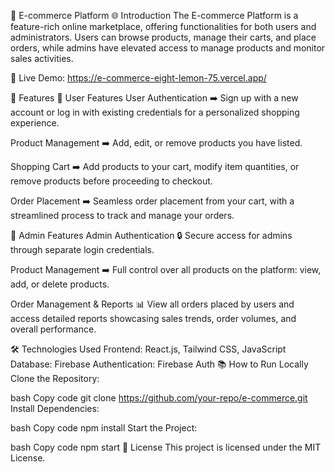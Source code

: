 🛒 E-commerce Platform
🌐 Introduction
The E-commerce Platform is a feature-rich online marketplace, offering functionalities for both users and administrators. Users can browse products, manage their carts, and place orders, while admins have elevated access to manage products and monitor sales activities.

🔗 Live Demo: https://e-commerce-eight-lemon-75.vercel.app/

🚀 Features
👥 User Features
User Authentication
➡️ Sign up with a new account or log in with existing credentials for a personalized shopping experience.

Product Management
➡️ Add, edit, or remove products you have listed.

Shopping Cart
➡️ Add products to your cart, modify item quantities, or remove products before proceeding to checkout.

Order Placement
➡️ Seamless order placement from your cart, with a streamlined process to track and manage your orders.

🔑 Admin Features
Admin Authentication
🔒 Secure access for admins through separate login credentials.

Product Management
➡️ Full control over all products on the platform: view, add, or delete products.

Order Management & Reports
📊 View all orders placed by users and access detailed reports showcasing sales trends, order volumes, and overall performance.

🛠️ Technologies Used
Frontend: React.js, Tailwind CSS, JavaScript
Database: Firebase
Authentication: Firebase Auth
📚 How to Run Locally
Clone the Repository:

bash
Copy code
git clone https://github.com/your-repo/e-commerce.git
Install Dependencies:

bash
Copy code
npm install
Start the Project:

bash
Copy code
npm start
📝 License
This project is licensed under the MIT License.
